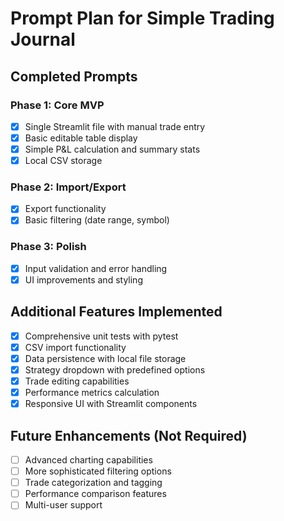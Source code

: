 # Prompt Plan for Simple Trading Journal

## Completed Prompts

### Phase 1: Core MVP
- [x] Single Streamlit file with manual trade entry
- [x] Basic editable table display
- [x] Simple P&L calculation and summary stats
- [x] Local CSV storage

### Phase 2: Import/Export
- [x] Export functionality
- [x] Basic filtering (date range, symbol)

### Phase 3: Polish
- [x] Input validation and error handling
- [x] UI improvements and styling

## Additional Features Implemented
- [x] Comprehensive unit tests with pytest
- [x] CSV import functionality
- [x] Data persistence with local file storage
- [x] Strategy dropdown with predefined options
- [x] Trade editing capabilities
- [x] Performance metrics calculation
- [x] Responsive UI with Streamlit components

## Future Enhancements (Not Required)
- [ ] Advanced charting capabilities
- [ ] More sophisticated filtering options
- [ ] Trade categorization and tagging
- [ ] Performance comparison features
- [ ] Multi-user support